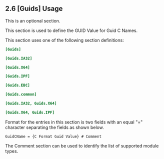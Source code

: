 <!--- @file
  2.6 [Guids] Usage

  Copyright (c) 2007-2017, Intel Corporation. All rights reserved.<BR>

  Redistribution and use in source (original document form) and 'compiled'
  forms (converted to PDF, epub, HTML and other formats) with or without
  modification, are permitted provided that the following conditions are met:

  1) Redistributions of source code (original document form) must retain the
     above copyright notice, this list of conditions and the following
     disclaimer as the first lines of this file unmodified.

  2) Redistributions in compiled form (transformed to other DTDs, converted to
     PDF, epub, HTML and other formats) must reproduce the above copyright
     notice, this list of conditions and the following disclaimer in the
     documentation and/or other materials provided with the distribution.

  THIS DOCUMENTATION IS PROVIDED BY TIANOCORE PROJECT "AS IS" AND ANY EXPRESS OR
  IMPLIED WARRANTIES, INCLUDING, BUT NOT LIMITED TO, THE IMPLIED WARRANTIES OF
  MERCHANTABILITY AND FITNESS FOR A PARTICULAR PURPOSE ARE DISCLAIMED. IN NO
  EVENT SHALL TIANOCORE PROJECT  BE LIABLE FOR ANY DIRECT, INDIRECT, INCIDENTAL,
  SPECIAL, EXEMPLARY, OR CONSEQUENTIAL DAMAGES (INCLUDING, BUT NOT LIMITED TO,
  PROCUREMENT OF SUBSTITUTE GOODS OR SERVICES; LOSS OF USE, DATA, OR PROFITS;
  OR BUSINESS INTERRUPTION) HOWEVER CAUSED AND ON ANY THEORY OF LIABILITY,
  WHETHER IN CONTRACT, STRICT LIABILITY, OR TORT (INCLUDING NEGLIGENCE OR
  OTHERWISE) ARISING IN ANY WAY OUT OF THE USE OF THIS DOCUMENTATION, EVEN IF
  ADVISED OF THE POSSIBILITY OF SUCH DAMAGE.

-->

## 2.6 [Guids] Usage

This is an optional section.

This section is used to define the GUID Value for Guid C Names.

This section uses one of the following section definitions:

```ini
[Guids]

[Guids.IA32]

[Guids.X64]

[Guids.IPF]

[Guids.EBC]

[Guids.common]

[Guids.IA32, Guids.X64]

[Guids.X64, Guids.IPF]
```

Format for the entries in this section is two fields with an equal "="
character separating the fields as shown below.

`GuidCName = {C Format Guid Value} # Comment`

The Comment section can be used to identify the list of supported module types.
